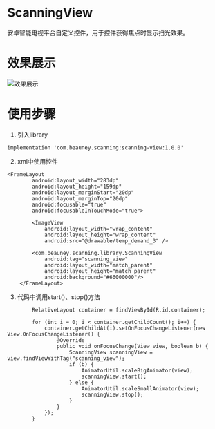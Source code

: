 # ScanningView
安卓智能电视平台自定义控件，用于控件获得焦点时显示扫光效果。
# 效果展示
![效果展示](.\ImageForReadme\scanning1.gif)
# 使用步骤
1. 引入library

```implementation 'com.beauney.scanning:scanning-view:1.0.0'```

2. xml中使用控件

```
<FrameLayout
        android:layout_width="283dp"
        android:layout_height="159dp"
        android:layout_marginStart="20dp"
        android:layout_marginTop="20dp"
        android:focusable="true"
        android:focusableInTouchMode="true">

        <ImageView
            android:layout_width="wrap_content"
            android:layout_height="wrap_content"
            android:src="@drawable/temp_demand_3" />

        <com.beauney.scanning.library.ScanningView
            android:tag="scanning_view"
            android:layout_width="match_parent"
            android:layout_height="match_parent"
            android:background="#66000000"/>
    </FrameLayout>
```

3. 代码中调用start()、stop()方法

```
        RelativeLayout container = findViewById(R.id.container);

        for (int i = 0; i < container.getChildCount(); i++) {
            container.getChildAt(i).setOnFocusChangeListener(new View.OnFocusChangeListener() {
                @Override
                public void onFocusChange(View view, boolean b) {
                    ScanningView scanningView = view.findViewWithTag("scanning_view");
                    if (b) {
                        AnimatorUtil.scaleBigAnimator(view);
                        scanningView.start();
                    } else {
                        AnimatorUtil.scaleSmallAnimator(view);
                        scanningView.stop();
                    }
                }
            });
        }
```
